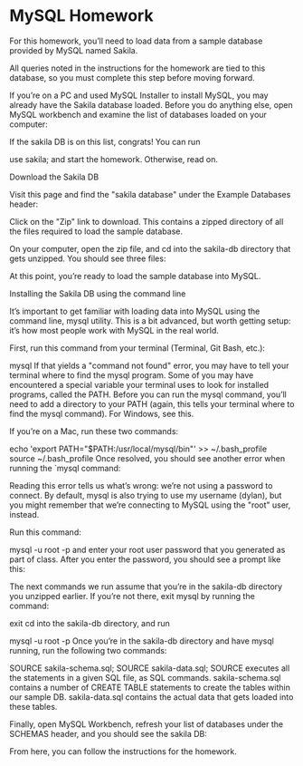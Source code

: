 # MySQL Homework
For this homework, you’ll need to load data from a sample database provided by MySQL named Sakila.

All queries noted in the instructions for the homework are tied to this database, so you must complete this step before moving forward.

If you’re on a PC and used MySQL Installer to install MySQL, you may already have the Sakila database loaded. Before you do anything else, open MySQL workbench and examine the list of databases loaded on your computer:



If the sakila DB is on this list, congrats! You can run

use sakila; 
and start the homework. Otherwise, read on.


Download the Sakila DB

Visit this page and find the "sakila database" under the Example Databases header:



Click on the "Zip" link to download. This contains a zipped directory of all the files required to load the sample database.

On your computer, open the zip file, and cd into the sakila-db directory that gets unzipped. You should see three files:



At this point, you’re ready to load the sample database into MySQL.


Installing the Sakila DB using the command line

It’s important to get familiar with loading data into MySQL using the command line, mysql utility. This is a bit advanced, but worth getting setup: it’s how most people work with MySQL in the real world.

First, run this command from your terminal (Terminal, Git Bash, etc.):

mysql
If that yields a "command not found" error, you may have to tell your terminal where to find the mysql program. Some of you may have encountered a special variable your terminal uses to look for installed programs, called the PATH. Before you can run the mysql command, you’ll need to add a directory to your PATH (again, this tells your terminal where to find the mysql command). For Windows, see this.

If you’re on a Mac, run these two commands:

echo 'export PATH="$PATH:/usr/local/mysql/bin"' >> ~/.bash_profile
source ~/.bash_profile
Once resolved, you should see another error when running the `mysql command:



Reading this error tells us what’s wrong: we’re not using a password to connect. By default, mysql is also trying to use my username (dylan), but you might remember that we’re connecting to MySQL using the "root" user, instead.

Run this command:

mysql -u root -p
and enter your root user password that you generated as part of class. After you enter the password, you should see a prompt like this:



The next commands we run assume that you’re in the sakila-db directory you unzipped earlier. If you’re not there, exit mysql by running the command:

exit
cd into the sakila-db directory, and run 

mysql -u root -p
Once you’re in the sakila-db directory and have mysql running, run the following two commands:

SOURCE sakila-schema.sql;
SOURCE sakila-data.sql;
SOURCE executes all the statements in a given SQL file, as SQL commands. sakila-schema.sql contains a number of CREATE TABLE statements to create the tables within our sample DB. sakila-data.sql contains the actual data that gets loaded into these tables.

Finally, open MySQL Workbench, refresh your list of databases under the SCHEMAS header, and you should see the sakila DB:



From here, you can follow the instructions for the homework.

